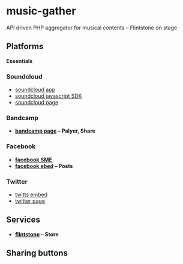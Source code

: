 music-gather
============

API driven PHP aggregator for musical contents – Flintstone on stage

Platforms
---------

**Essentials**

### Soundcloud

- [soundcloud app](http://soundcloud.com/you/apps/new)
- [soundcloud javascript SDK](http://developers.soundcloud.com/docs/api/sdks)
- [soundcloud page](https://soundcloud.com/armagideon-times)

### Bandcamp

- **[bandcamp page](http://syntheticshadows.bandcamp.com/album/diaframma-live-1983-ss06) – Palyer, Share**

### Facebook

- **[facebook SME](https://www.facebook.com/sonormusiceditions)**
- **[facebook ebed](https://developers.facebook.com/docs/plugins/embedded-posts/) – Posts**  

### Twitter

- [twitts embed](https://dev.twitter.com/docs/embedded-tweets)
- [twitter page](https://twitter.com/ArmagideonTimes)


Services
--------

- **[flintstone](https://github.com/fire015/flintstone) – Store**

Sharing buttons
---------------